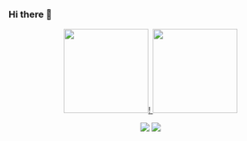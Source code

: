 ### Hi there 👋
<div align="center">
  <a href="https://github.com/KaylaineFragoso">
  <img height="150em" src="https://github-readme-stats.vercel.app/api?username=KaylaineFragoso&show_icons=true&theme=radical&include_all_commits=true&count_private=true"/>!
  <img height="150em" src="https://github-readme-stats.vercel.app/api/top-langs/?username=KaylaineFragoso&layout=compact&langs_count=7&theme=radical"/>
</div>

 <div style="display: inline_block" align="center">
   
  <a href="https://github.com/KaylaineFragoso">
    
  <a href="https://www.instagram.com/kaylainee17/" target="_blank"><img src="https://img.shields.io/badge/-Instagram-%23E4405F?style=for-the-badge&logo=instagram&logoColor=white" target="_blank"></a>
    <a href="https://www.linkedin.com/in/kaylainefragoso/" target="_blank"><img src="https://img.shields.io/badge/-LinkedIn-%230077B5?style=for-the-badge&logo=linkedin&logoColor=white" target="_blank"></a> 
  
  <div style="display: inline_block">
    
   
 
 
